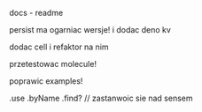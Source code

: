 docs - readme

persist ma ogarniac wersje! i dodac deno kv

dodac cell i refaktor na nim

przetestowac molecule!

poprawic examples!

.use .byName .find? // zastanwoic sie nad sensem